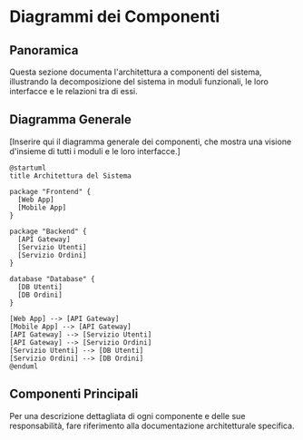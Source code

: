 # Diagrammi dei Componenti

## Panoramica

Questa sezione documenta l'architettura a componenti del sistema, illustrando la decomposizione del sistema in moduli funzionali, le loro interfacce e le relazioni tra di essi.

## Diagramma Generale

[Inserire qui il diagramma generale dei componenti, che mostra una visione d'insieme di tutti i moduli e le loro interfacce.]

```plantuml
@startuml
title Architettura del Sistema

package "Frontend" {
  [Web App]
  [Mobile App]
}

package "Backend" {
  [API Gateway]
  [Servizio Utenti]
  [Servizio Ordini]
}

database "Database" {
  [DB Utenti]
  [DB Ordini]
}

[Web App] --> [API Gateway]
[Mobile App] --> [API Gateway]
[API Gateway] --> [Servizio Utenti]
[API Gateway] --> [Servizio Ordini]
[Servizio Utenti] --> [DB Utenti]
[Servizio Ordini] --> [DB Ordini]
@enduml
```

## Componenti Principali

Per una descrizione dettagliata di ogni componente e delle sue responsabilità, fare riferimento alla documentazione architetturale specifica.
